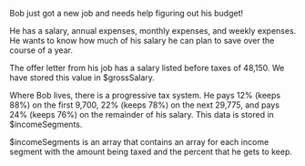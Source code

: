 Bob just got a new job and needs help figuring out his budget!

He has a salary, annual expenses, monthly expenses, and weekly expenses. He wants to know how much of his salary he can plan to save over the course of a year.

The offer letter from his job has a salary listed before taxes of 48,150. We have stored this value in $grossSalary.

Where Bob lives, there is a progressive tax system. He pays 12% (keeps 88%) on the first 9,700, 22% (keeps 78%) on the next 29,775, and pays 24% (keeps 76%) on the remainder of his salary. This data is stored in $incomeSegments.

$incomeSegments is an array that contains an array for each income segment with the amount being taxed and the percent that he gets to keep.
